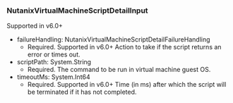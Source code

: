 ### NutanixVirtualMachineScriptDetailInput
Supported in v6.0+

- failureHandling: NutanixVirtualMachineScriptDetailFailureHandling
  - Required. Supported in v6.0+
Action to take if the script returns an error or times out.
- scriptPath: System.String
  - Required. The command to be run in virtual machine guest OS.
- timeoutMs: System.Int64
  - Required. Supported in v6.0+
Time (in ms) after which the script will be terminated if it has not completed.
